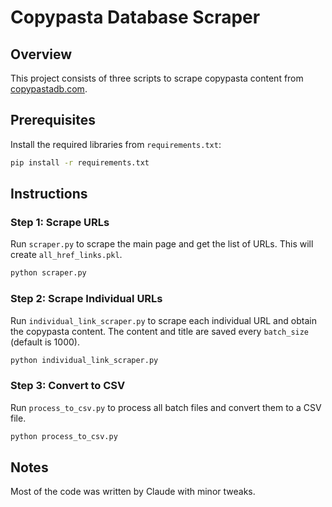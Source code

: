 # Copypasta Database Scraper

## Overview

This project consists of three scripts to scrape copypasta content from [copypastadb.com](https://copypastadb.com/database/).

## Prerequisites

Install the required libraries from `requirements.txt`:

```sh
pip install -r requirements.txt
```

## Instructions

### Step 1: Scrape URLs

Run `scraper.py` to scrape the main page and get the list of URLs. This will create `all_href_links.pkl`.

```sh
python scraper.py
```

### Step 2: Scrape Individual URLs

Run `individual_link_scraper.py` to scrape each individual URL and obtain the copypasta content. The content and title are saved every `batch_size` (default is 1000).

```sh
python individual_link_scraper.py
```

### Step 3: Convert to CSV

Run `process_to_csv.py` to process all batch files and convert them to a CSV file.

```sh
python process_to_csv.py
```

## Notes

Most of the code was written by Claude with minor tweaks.
